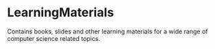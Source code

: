 # LearningMaterials
Contains books, slides and other learning materials for a wide range of computer science related topics.
